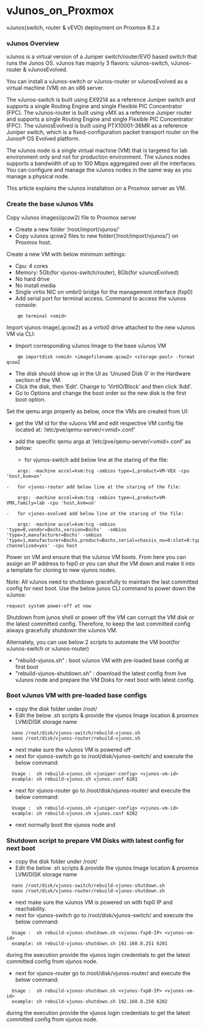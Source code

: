 # vJunos_on_Proxmox
vJunos(switch, router & vEVO) deployment on Proxmox 8.2.x

### vJunos Overview

vJunos is a virtual version of a Juniper switch/router/EVO based switch that runs the Junos OS. vJunos has majorly 3 flavors: vJunos-switch, vJunos-router & vJunosEvolved.

You can install a vJunos-switch or vJunos-router or vJunosEvolved as a virtual machine (VM) on an x86 server.

The vJunos-switch is built using EX9214 as a reference Juniper switch and supports a single Routing Engine and single Flexible PIC Concentrator (FPC).
The vJunos-router is built using vMX as a reference Juniper router and supports a single Routing Engine and single Flexible PIC Concentrator (FPC).
The vJunosEvolved is built using PTX10001-36MR as a reference Juniper switch, which is a fixed-configuration packet transport router on the Junos® OS Evolved platform.

The vJunos node is a single virtual machine (VM) that is targeted for lab environment only and not for production environment. 
The vJunos nodes supports a bandwidth of up to 100 Mbps aggregated over all the interfaces. You can configure and manage the vJunos nodes in the same way as you manage a physical node.

This article explains the vJunos installation on a Proxmox server as VM.


### Create the base vJunos VMs

Copy vJunos images(qcow2) file to Proxmox server
-	Create a new folder ‘/root/import/vjunos/’
-	Copy vJunos qcow2 files to new folder(‘/root/import/vjunos/’) on Proxmox host.

Create a new VM with below minimum settings:
-	Cpu: 4 cores <vmid>
-	Memory: 5Gb(for vjunos-switch/router), 8Gb(for vJunosEvolved)
-	No hard drive
-	No install media
-	Single virtio NIC on vmbr0 bridge for the management interface (fxp0)
-	Add serial port for terminal access. Command to access the vJunos console:
```
	qm terminal <vmid>
```

Import vjunos image(.qcow2) as a virtio0 drive attached to the new vJunos VM via CLI:
-	Import corresponding vJunos Image to the base vJunos VM
```
	qm importdisk <vmid> <imagefilename.qcow2> <storage-pool> -format qcow2
```
-	The disk should show up in the UI as ‘Unused Disk 0’ in the Hardware section of the VM.
-	Click the disk, then ‘Edit’. Change to ‘VirtIO/Block’ and then click ‘Add’.
-	Go to Options and change the boot order so the new disk is the first boot option.

Set the qemu args properly as below, once the VMs are created from UI:
-	get the VM id for the vJuons VM and edit respective VM config file located at: ‘/etc/pve/qemu-server/\<vmid\>.conf’
- 	add the specific qemu args at ‘/etc/pve/qemu-server/\<vmid\>.conf’ as below:
  
	-	for vjunos-switch add below line at the staring of the file:
   
```	
	args: -machine accel=kvm:tcg -smbios type=1,product=VM-VEX -cpu 'host,kvm=on'
```
   
	- 	for vjunos-router add below line at the staring of the file:
```
	args: -machine accel=kvm:tcg -smbios type=1,product=VM-VMX,family=lab -cpu 'host,kvm=on'
```
   
	- 	for vjunos-evolved add below line at the staring of the file:
```
	args: -machine accel=kvm:tcg -smbios 'type=0,vendor=Bochs,version=Bochs'  -smbios 'type=3,manufacturer=Bochs' -smbios 'type=1,manufacturer=Bochs,product=Bochs,serial=chassis_no=0:slot=0:type=1:assembly_id=0x0d20:platform=251:master=0: channelized=yes' -cpu host
```	
Power on VM and ensure that the vJunos VM boots. From here you can assign an IP address to fxp0 or you can shut the VM down and make it into a template for cloning to new vjunos nodes.


Note: All vJunos need to shutdown gracefully to maintain the last committed config for next boot. Use the below junos CLI command to power down the vJunos:
```
request system power-off at now
```
Shutdown from junos shell or power off the VM can corrupt the VM disk or the latest committed config. Therefore, to keep the last committed config always gracefully shutdown the vJunos VM.

Alternately, you can use below 2 scripts to automate the VM boot(for vJunos-switch or vJunos-router) 
- "rebuild-vjunos.sh" : boot vJunos VM with pre-loaded base config at first boot
- "rebuild-vjunos-shutdown.sh" : download the latest config from live vJunos node and prepare the VM Disks for next boot with latest config.      



### Boot vJunos VM with pre-loaded base configs 

- copy the disk folder under /root/
- Edit the below .sh scripts & provide the vjunos Image location & proxmox LVM/DISK storage name
```
  nano /root/disk/vjunos-switch/rebuild-vjunos.sh
  nano /root/disk/vjunos-router/rebuild-vjunos.sh
```
- next make sure the vJunos VM is powered off
- next for vjunos-switch go to /root/disk/vjunos-switch/ and execute the below command:
```
  Usage :  sh rebuild-vjunos.sh <juniper-config> <vjunos-vm-id>
  example: sh rebuild-vjunos.sh vjunos.conf 6201
```
- next for vjunos-router go to /root/disk/vjunos-router/ and execute the below command:
```
  Usage :  sh rebuild-vjunos.sh <juniper-config> <vjunos-vm-id>
  example: sh rebuild-vjunos.sh vjunos.conf 6202
```
- next normally boot the vjunos node and 



### Shutdown script to prepare VM Disks with latest config for next boot

- copy the disk folder under /root/
- Edit the below .sh scripts & provide the vjunos Image location & proxmox LVM/DISK storage name
```
  nano /root/disk/vjunos-switch/rebuild-vjunos-shutdown.sh
  nano /root/disk/vjunos-router/rebuild-vjunos-shutdown.sh
```
- next make sure the vJunos VM is powered on with fxp0 IP and reachability.
- next for vjunos-switch go to /root/disk/vjunos-switch/ and execute the below command:
```
  Usage :  sh rebuild-vjunos-shutdown.sh <vjunos-fxp0-IP> <vjunos-vm-id>
  example: sh rebuild-vjunos-shutdown.sh 192.168.0.251 6201
```
  during the execution provide the vjunos login credentials to get the latest committed config from vjunos node.

- next for vjunos-router go to /root/disk/vjunos-router/ and execute the below command:
```
  Usage :  sh rebuild-vjunos-shutdown.sh <vjunos-fxp0-IP> <vjunos-vm-id>
  example: sh rebuild-vjunos-shutdown.sh 192.168.0.250 6202
```
  during the execution provide the vjunos login credentials to get the latest committed config from vjunos node.


